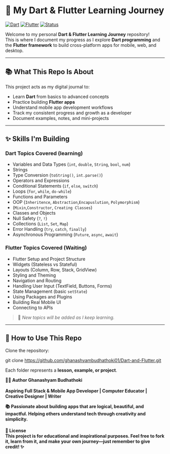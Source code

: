 # 🚀 My Dart & Flutter Learning Journey

[![Dart](https://img.shields.io/badge/Dart-Basics%20Ongoing-orange?style=flat-square&logo=dart)](https://dart.dev/) 
[![Flutter](https://img.shields.io/badge/Flutter-UI%20Waiting-orange?style=flat-square&logo=flutter)](https://flutter.dev/) 
[![Status](https://img.shields.io/badge/Status-Pending-orange?style=flat-square)]()


Welcome to my personal **Dart & Flutter Learning Journey** repository!  
This is where I document my progress as I explore **Dart programming** and the **Flutter framework** to build cross-platform apps for mobile, web, and desktop.

---

## 📚 What This Repo Is About
This project acts as my digital journal to:

- Learn **Dart** from basics to advanced concepts  
- Practice building **Flutter apps**  
- Understand mobile app development workflows  
- Track my consistent progress and growth as a developer  
- Document examples, notes, and mini-projects  

---

## ✨ Skills I'm Building

### Dart Topics Covered (learning)
- Variables and Data Types (`int`, `double`, `String`, `bool`, `num`)
- Strings  
- Type Conversion (`toString()`, `int.parse()`)  
- Operators and Expressions  
- Conditional Statements (`if`, `else`, `switch`)  
- Loops (`for`, `while`, `do-while`)  
- Functions and Parameters
- OOP (`Inheritence`, `Abstraction`,`Encapuslution`, `Polymorphism`)
-  (`Mixin`,`Constructor`, `Creating Classes`)    
- Classes and Objects  
- Null Safety (`?`, `!`)  
- Collections (`List`, `Set`, `Map`)  
- Error Handling (`try`, `catch`, `finally`)  
- Asynchronous Programming (`Future`, `async`, `await`)  

### Flutter Topics Covered (Waiting)
- Flutter Setup and Project Structure  
- Widgets (Stateless vs Stateful)  
- Layouts (Column, Row, Stack, GridView)  
- Styling and Theming  
- Navigation and Routing  
- Handling User Input (TextField, Buttons, Forms)  
- State Management (basic `setState`)  
- Using Packages and Plugins  
- Building Real Mobile UI  
- Connecting to APIs  

> 🧪 *New topics will be added as I keep learning.*  

---

## 🧠 How to Use This Repo
Clone the repository:

git clone https://github.com/ghanashyambudhathoki01/Dart-and-Flutter.git

Each folder represents a **lesson, example, or project**.  

<strong>
🧑‍🎓 Author Ghanashyam Budhathoki <br> <br>
Aspiring Full Stack & Mobile App Developer | Computer Educator | Creative Designer | Writer

📚 Passionate about building apps that are logical, beautiful, and impactful.
Helping others understand tech through creativity and simplicity.</strong>

<h4>📜 License <br>
This project is for educational and inspirational purposes.
Feel free to fork it, learn from it, and make your own journey—just remember to give credit! ✨</h4>
